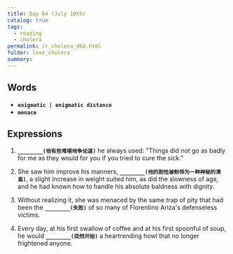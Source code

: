 ```yaml
---
title: Day 64 (July 10th)
catalog: true
tags: 
  - reading
  - cholera
permalink: /r_cholera_d64.html
folder: love_cholera
summary: 
---
```


## Words

-   <b data-toggle="tooltip" data-original-title="{{site.data.glossary.enigmatic}}">`enigmatic | enigmatic distance`</b>
-   <b data-toggle="tooltip" data-original-title="{{site.data.glossary.menace}}">`menace`</b>



## Expressions

1.  <b data-toggle="tooltip" data-original-title="{{site.data.answers.64_a}}">`________(他有些难堪地争论道)`</b> he always used: "Things did not go as badly for me as they would for you if you tried to cure the sick."

2.  She saw him improve his manners, <b data-toggle="tooltip" data-original-title="{{site.data.answers.64_b}}">`________(他的胆怯被粉饰为一种神秘的清高)`</b>, a slight increase in weight suited him, as did the slowness of age, and he had known how to handle his absolute baldness with dignity.

3.  Without realizing it, she was menaced by the same trap of pity that had been the <b data-toggle="tooltip" data-original-title="{{site.data.answers.64_c}}">`________(失败)`</b> of so many of Florentino Ariza's defenseless victims.

4.  Every day, at his first swallow of coffee and at his first spoonful of soup, he would <b data-toggle="tooltip" data-original-title="{{site.data.answers.64_d}}">`________(突然开始)`</b> a heartrending howl that no longer frightened anyone.